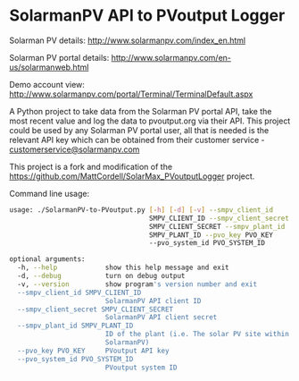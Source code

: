SolarmanPV API to PVoutput Logger
=================================
Solarman PV details:
http://www.solarmanpv.com/index_en.html

Solarman PV portal details:
http://www.solarmanpv.com/en-us/solarmanweb.html

Demo account view:
http://www.solarmanpv.com/portal/Terminal/TerminalDefault.aspx

A Python project to take data from the Solarman PV portal API, take the most recent value and log the data to pvoutput.org via their API.
This project could be used by any Solarman PV portal user, all that is needed is the relevant API key which can be obtained from their customer service - customerservice@solarmanpv.com

This project is a fork and modification of the https://github.com/MattCordell/SolarMax_PVoutputLogger project.

Command line usage:

``` bash
usage: ./SolarmanPV-to-PVoutput.py [-h] [-d] [-v] --smpv_client_id
                                   SMPV_CLIENT_ID --smpv_client_secret
                                   SMPV_CLIENT_SECRET --smpv_plant_id
                                   SMPV_PLANT_ID --pvo_key PVO_KEY
                                   --pvo_system_id PVO_SYSTEM_ID

optional arguments:
  -h, --help            show this help message and exit
  -d, --debug           turn on debug output
  -v, --version         show program's version number and exit
  --smpv_client_id SMPV_CLIENT_ID
                        SolarmanPV API client ID
  --smpv_client_secret SMPV_CLIENT_SECRET
                        SolarmanPV API client secret
  --smpv_plant_id SMPV_PLANT_ID
                        ID of the plant (i.e. The solar PV site within
                        SolarmanPV)
  --pvo_key PVO_KEY     PVoutput API key
  --pvo_system_id PVO_SYSTEM_ID
                        PVoutput system ID
```

